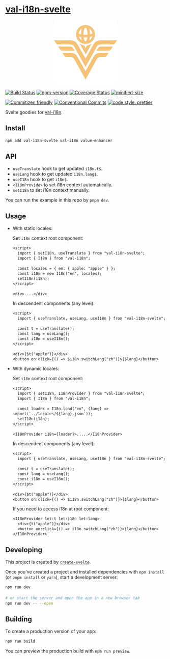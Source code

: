 # [val-i18n-svelte](https://github.com/crimx/val-i18n-svelte)

<p align="center">
  <img width="200" src="https://raw.githubusercontent.com/crimx/val-i18n/main/assets/val-i18n.svg">
</p>

[![Build Status](https://github.com/crimx/val-i18n-svelte/actions/workflows/build.yml/badge.svg)](https://github.com/crimx/val-i18n-svelte/actions/workflows/build.yml)
[![npm-version](https://img.shields.io/npm/v/val-i18n-svelte.svg)](https://www.npmjs.com/package/val-i18n-svelte)
[![Coverage Status](https://img.shields.io/coveralls/github/crimx/val-i18n-svelte/master)](https://coveralls.io/github/crimx/val-i18n-svelte?branch=master)
[![minified-size](https://img.shields.io/bundlephobia/minzip/val-i18n-svelte)](https://bundlephobia.com/package/val-i18n-svelte)

[![Commitizen friendly](https://img.shields.io/badge/commitizen-friendly-brightgreen.svg?maxAge=2592000)](http://commitizen.github.io/cz-cli/)
[![Conventional Commits](https://img.shields.io/badge/Conventional%20Commits-1.0.0-brightgreen.svg?maxAge=2592000)](https://conventionalcommits.org)
[![code style: prettier](https://img.shields.io/badge/code_style-prettier-ff69b4.svg?style=flat-square)](https://github.com/prettier/prettier)

Svelte goodies for [val-i18n](https://github.com/crimx/val-i18n).

## Install

```bash
npm add val-i18n-svelte val-i18n value-enhancer
```

## API

- `useTranslate` hook to get updated `i18n.t$`.
- `useLang` hook to get updated `i18n.lang$`.
- `useI18n` hook to get `i18n$`.
- `<I18nProvide>` to set i18n context automatically.
- `setI18n` to set i18n context manually.

You can run the example in this repo by `pnpm dev`.

## Usage

- With static locales:

  Set `i18n` context root component:

  ```svelte
  <script>
    import { setI18n, useTranslate } from "val-i18n-svelte";
    import { I18n } from "val-i18n";

    const locales = { en: { apple: "apple" } };
    const i18n = new I18n("en", locales);
    setI18n(i18n);
  </script>

  <div>....</div>
  ```

  In descendent components (any level):

  ```svelte
  <script>
    import { useTranslate, useLang, useI18n } from "val-i18n-svelte";

    const t = useTranslate();
    const lang = useLang();
    const i18n = useI18n();
  </script>

  <div>{$t("apple")}</div>
  <button on:click={() => $i18n.switchLang("zh")}>{$lang}</button>
  ```

- With dynamic locales:

  Set `i18n` context root component:

  ```svelte
  <script>
    import { setI18n, I18nProvider } from "val-i18n-svelte";
    import { I18n } from "val-i18n";

    const loader = I18n.load("en", (lang) => import(`../locales/${lang}.json`));
    setI18n(i18n);
  </script>

  <I18nProvider i18n={loader}>.....</I18nProvider>
  ```

  In descendent components (any level):

  ```svelte
  <script>
    import { useTranslate, useLang, useI18n } from "val-i18n-svelte";

    const t = useTranslate();
    const lang = useLang();
    const i18n = useI18n();
  </script>

  <div>{$t("apple")}</div>
  <button on:click={() => $i18n.switchLang("zh")}>{$lang}</button>
  ```

  If you need to access i18n at root component:

  ```svelte
  <I18nProvider let:t let:i18n let:lang>
    <div>{t("apple")}</div>
    <button on:click={() => i18n.switchLang("zh")}>{lang}</button>
  </I18nProvider>
  ```

## Developing

This project is created by [`create-svelte`](https://github.com/sveltejs/kit/tree/master/packages/create-svelte).

Once you've created a project and installed dependencies with `npm install` (or `pnpm install` or `yarn`), start a development server:

```bash
npm run dev

# or start the server and open the app in a new browser tab
npm run dev -- --open
```

## Building

To create a production version of your app:

```bash
npm run build
```

You can preview the production build with `npm run preview`.
